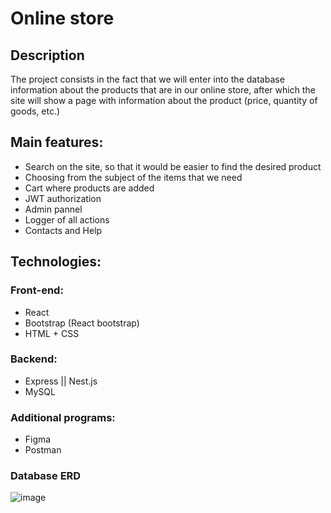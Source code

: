 # Online store

## Description

The project consists in the fact that we will enter into the database information about the products that are in our online store, after which the site will show a page with information about the product (price, quantity of goods, etc.)

## Main features:

- Search on the site, so that it would be easier to find the desired product
- Choosing from the subject of the items that we need
- Cart where products are added
- JWT authorization
- Admin pannel
- Logger of all actions
- Contacts and Help

## Technologies:

### Front-end:

- React
- Bootstrap (React bootstrap)
- HTML + CSS

### Backend:

- Express || Nest.js
- MySQL

### Additional programs:

- Figma
- Postman

### Database ERD
![image](https://user-images.githubusercontent.com/80421513/150533560-68b894da-91a4-45df-8ba6-9200189ce255.png)
